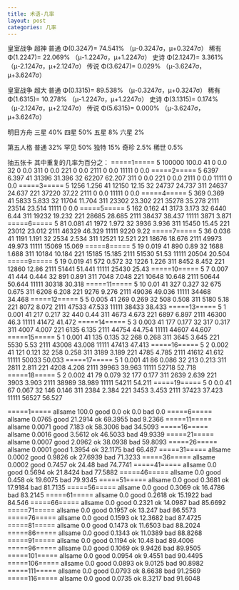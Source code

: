 ```yaml
---
title: 术语-几率
layout: post
categories: 几率
---
```


皇室战争 超神
普通  Φ(0.3247)=  74.541% （μ-0.3247σ，μ+0.3247σ）
稀有  Φ(1.2247)=  22.069% （μ-1.2247σ，μ+1.2247σ）
史诗  Φ(2.1247)=  3.361%  （μ-2.1247σ，μ+2.1247σ）
传说  Φ(3.6247)=  0.029%  （μ-3.6247σ，μ+3.6247σ）

皇室战争 超大
普通  Φ(0.1315)=  89.538% （μ-0.3247σ，μ+0.3247σ）
稀有  Φ(1.6315)=  10.278% （μ-1.2247σ，μ+1.2247σ）
史诗  Φ(3.1315)=  0.174%  （μ-2.1247σ，μ+2.1247σ）
传说  Φ(5.6315)=  0.000%  （μ-3.6247σ，μ+3.6247σ）

明日方舟
三星 40%
四星 50%
五星 8%
六星 2%

第五人格
普通 32%
罕见 50%
独特 15%
奇珍 2.5%
稀世 0.5%


抽五张卡
其中重复的几率为百分之：
=====1=====
5 100000 100.0
41 0 0.0
32 0 0.0
311 0 0.0
221 0 0.0
2111 0 0.0
11111 0 0.0
=====2=====
5 6397 6.397
41 31396 31.396
32 62207 62.207
311 0 0.0
221 0 0.0
2111 0 0.0
11111 0 0.0
=====3=====
5 1256 1.256
41 12150 12.15
32 24737 24.737
311 24637 24.637
221 37220 37.22
2111 0 0.0
11111 0 0.0
=====4=====
5 369 0.369
41 5833 5.833
32 11704 11.704
311 23302 23.302
221 35278 35.278
2111 23514 23.514
11111 0 0.0
=====5=====
5 162 0.162
41 3173 3.173
32 6440 6.44
311 19232 19.232
221 28685 28.685
2111 38437 38.437
11111 3871 3.871
=====6=====
5 81 0.081
41 1972 1.972
32 3936 3.936
311 15450 15.45
221 23012 23.012
2111 46329 46.329
11111 9220 9.22
=====7=====
5 36 0.036
41 1191 1.191
32 2534 2.534
311 12521 12.521
221 18676 18.676
2111 49973 49.973
11111 15069 15.069
=====8=====
5 19 0.019
41 890 0.89
32 1688 1.688
311 10184 10.184
221 15185 15.185
2111 51530 51.53
11111 20504 20.504
=====9=====
5 19 0.019
41 572 0.572
32 1226 1.226
311 8452 8.452
221 12860 12.86
2111 51441 51.441
11111 25430 25.43
=====10=====
5 7 0.007
41 444 0.444
32 891 0.891
311 7048 7.048
221 10648 10.648
2111 50644 50.644
11111 30318 30.318
=====11=====
5 10 0.01
41 327 0.327
32 675 0.675
311 6208 6.208
221 9276 9.276
2111 49036 49.036
11111 34468 34.468
=====12=====
5 5 0.005
41 269 0.269
32 508 0.508
311 5180 5.18
221 8072 8.072
2111 47533 47.533
11111 38433 38.433
=====13=====
5 1 0.001
41 217 0.217
32 440 0.44
311 4673 4.673
221 6897 6.897
2111 46300 46.3
11111 41472 41.472
=====14=====
5 3 0.003
41 177 0.177
32 317 0.317
311 4007 4.007
221 6135 6.135
2111 44754 44.754
11111 44607 44.607
=====15=====
5 1 0.001
41 135 0.135
32 268 0.268
311 3645 3.645
221 5530 5.53
2111 43008 43.008
11111 47413 47.413
=====16=====
5 2 0.002
41 121 0.121
32 258 0.258
311 3189 3.189
221 4785 4.785
2111 41612 41.612
11111 50033 50.033
=====17=====
5 1 0.001
41 86 0.086
32 213 0.213
311 2811 2.811
221 4208 4.208
2111 39963 39.963
11111 52718 52.718
=====18=====
5 2 0.002
41 79 0.079
32 177 0.177
311 2639 2.639
221 3903 3.903
2111 38989 38.989
11111 54211 54.211
=====19=====
5 0 0.0
41 67 0.067
32 146 0.146
311 2384 2.384
221 3453 3.453
2111 37423 37.423
11111 56527 56.527


=====1=====
allsame 100.0
good 0.0
ok 0.0
bad 0.0
=====6=====
allsame 0.0765
good 21.2914
ok 69.3955
bad 9.2366
=====11=====
allsame 0.0071
good 7.183
ok 58.3006
bad 34.5093
=====16=====
allsame 0.0016
good 3.5612
ok 46.5033
bad 49.9339
=====21=====
allsame 0.0007
good 2.0962
ok 38.0938
bad 59.8093
=====26=====
allsame 0.0001
good 1.3954
ok 32.1175
bad 66.487
=====31=====
allsame 0.0002
good 0.9826
ok 27.6939
bad 71.3233
=====36=====
allsame 0.0002
good 0.7457
ok 24.48
bad 74.7741
=====41=====
allsame 0.0
good 0.5694
ok 21.8424
bad 77.5882
=====46=====
allsame 0.0
good 0.458
ok 19.6075
bad 79.9345
=====51=====
allsame 0.0
good 0.3681
ok 17.9184
bad 81.7135
=====56=====
allsame 0.0
good 0.3069
ok 16.4786
bad 83.2145
=====61=====
allsame 0.0
good 0.2618
ok 15.1922
bad 84.546
=====66=====
allsame 0.0
good 0.2321
ok 14.0987
bad 85.6692
=====71=====
allsame 0.0
good 0.1957
ok 13.247
bad 86.5573
=====76=====
allsame 0.0
good 0.1593
ok 12.3682
bad 87.4725
=====81=====
allsame 0.0
good 0.1473
ok 11.6503
bad 88.2024
=====86=====
allsame 0.0
good 0.1343
ok 11.0389
bad 88.8268
=====91=====
allsame 0.0
good 0.1194
ok 10.48
bad 89.4006
=====96=====
allsame 0.0
good 0.1069
ok 9.9426
bad 89.9505
=====101=====
allsame 0.0
good 0.0954
ok 9.4551
bad 90.4495
=====106=====
allsame 0.0
good 0.0893
ok 9.0125
bad 90.8982
=====111=====
allsame 0.0
good 0.0793
ok 8.6638
bad 91.2569
=====116=====
allsame 0.0
good 0.0735
ok 8.3217
bad 91.6048